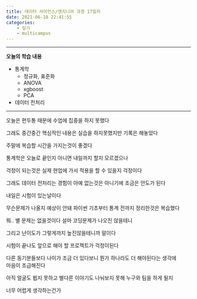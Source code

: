```yaml
---
title: 데이터 사이언스/엔지니어 과정 17일차
date: 2021-06-10 22:41:55
categories:
    - 일기
    - multicampus
---
```

___
**오늘의 학습 내용**

- 통계학
  - 정규화, 표준화
  - ANOVA
  - xgboost
  - PCA
- 데이터 전처리
___
오늘은 편두통 때문에 수업에 집중을 하지 못했다  

그래도 중간중간 핵심적인 내용은 실습을 하지못했지만 기록은 해놓았다  

주말에 복습할 시간을 가지는것이 좋겠다  

통계학은 오늘로 끝인지 아니면 내일까지 할지 모르겠으나

걱정이 되는것은 실제 현업에 가서 적용을 할 수 있을지 걱정이다

그래도 데이터 전처리는 경험이 아예 없는것은 아니기에 조금은 안도가 된다  

내일은 시험이 있는날이다  

무슨문제가 나올지 예상이 안돼 파이썬 기초부터 통계 전까지 정리한것은 복습했다  

뭐.. 별 문제는 없을것이다  설마 코딩문제가 나오진 않을테니

그리고 난이도가 그렇게까지 높진않을테니까 말이다  

시험이 끝나도 앞으로 해야 할 프로젝트가 걱정이된다

다른 동기분들보다 나이가 조금 더 있다보니 뭔가 하나라도 더 해야된다는 생각에  
마음이 조급해진다  

아직 얼굴도 뵙지 못하고 별다른 이야기도 나눠보지 못해 누구와 팀을 하게 될지  

너무 어렵게 생각하는건가  


 
